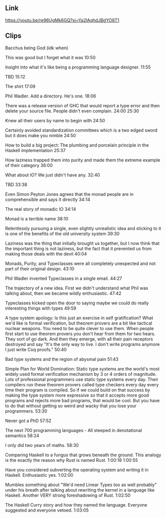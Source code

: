 ## Link
https://youtu.be/re96UgMk6GQ?si=Ya2lAqhdJBdYO8T1

## Clips

Bacchus being God (idk when)

This was good but I forget what it was
10:50

Insight into what it's like being a programming language designer. 
11:55

TBD
15:12

The shirt
17:09

Phil Wadler. Add a directory. He's one.
18:06

There was a release version of GHC that would report a type error and then delete your source file. People didn't even complain.
24:00
25:30

Knew all their users by name to begin with
24:50

Certainly avoided standardization committees which is a two edged sword but it does make you nimble
24:50

How to build a big project: The plumbing and porcelain principle in the Haskell implementation
25:37

How laziness trapped them into purity and made them the extreme example of their category 
36:00

What about IO? We just didn't have any.
32:40

TBD
33:38

Even Simon Peyton Jones agrees that the monad people are in comprehensible and says it directly 
34:14

The real story of monadic IO
34:14

Monad is a terrible name
38:10

Relentlessly pursuing a single, even slightly unrealistic idea and sticking to it is one of the benefits of the old university system
39:30

Laziness was the thing that initially brought us together, but I now think that the important thing is not laziness, but the fact that it prevented us from making those deals with the devil
40:04

Monads, Purity, and Typeclasses were all completely unexpected and not part of their original design.
43:10

Phil Wadler invented Typeclasses in a single email.
44:27

The trajectory of a new idea. First we didn't understand what Phil was talking about, then we became wildly enthusiastic.
47:42

Typeclasses kicked open the door to saying maybe we could do really interesting things with types
49:59

A type system apology: Is this just an exercise in self gratification? What we'd like is formal verification, but theorem provers are a bit like tactical nuclear weapons. You need to be quite clever to use them. When people first start to use theorem provers you don't hear from them for two hears. They sort of go dark. And then they emerge, with all their pain receptors destroyed and say "It's the only way to live. I don't write programs anymore I just write Coq proofs."
50:40

Bad type systems and the region of abysmal pain
51:43

Simple Plan for World Domination: Static type systems are the world's most widely used formal verification mechanism by 3 or 4 orders of magnitude. Lots of professional programmers use static type systems every day. Their compilers run these theorem provers called type checkers every day every time their program is compiled. So if we could build on that success by making the type system more expressive so that it accepts more good programs and rejects more bad programs, that would be cool. But you have to do that without getting so weird and wacky that you lose your programmers.
53:30

Never got a PhD
57:52

The next 700 programming languages - All steeped in denotational semantics
58:24

I only did two years of maths.
58:30

Comparing Haskell to a fungus that grows beneath the ground. This analogy is the exactly the reason why Rust is named Rust.
1:00:18
1:00:55

Have you considered subverting the operating system and writing it in Haskell. Enthusiastic yes.
1:02:00

Mumbles something about "We'd need Linear Types too as well probably" under his breath after talking about rewriting the kernel in a language like Haskell. Another VERY strong foreshadowing of Rust.
1:02:50

The Haskell Curry story and how they named the language. Everyone suggested and everyone vetoed.
1:03:05